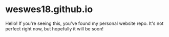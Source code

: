 # weswes18.github.io
Hello! If you're seeing this, you've found my personal website repo. It's not perfect right now, but hopefully it will be soon!